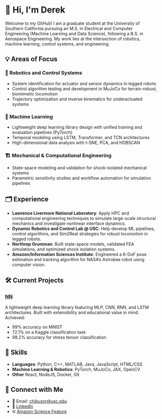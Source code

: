 # 👋 Hi, I'm Derek

Welcome to my GitHub! I am a graduate student at the University of Southern California pursuing an M.S. in Electrical and Computer Engineering (Machine Learning and Data Science), following a B.S. in Aerospace Engineering. My work lies at the intersection of robotics, machine learning, control systems, and engineering. 

## 💡 Areas of Focus

### 🦿 Robotics and Control Systems
- System identification for actuator and sensor dynamics in legged robots
- Control algorithm testing and development in MuJoCo for terrain-robust, biomimetic locomotion
- Trajectory optimization and inverse kinematics for underactuated systems

### 🤖 Machine Learning
- Lightweight deep learning library design with unified training and evaluation pipelines (PyTorch)
- Temporal modeling using LSTM, Transformer, and TCN architectures
- High-dimensional data analysis with t-SNE, PCA, and HDBSCAN

### 🏗️ Mechanical & Computational Engineering
- State-space modeling and validation for shock-isolated mechanical systems
- Parametric sensitivity studies and workflow automation for simulation pipelines

## 🗂️ Experience

- **Lawrence Livermore National Laboratory**: Apply HPC and computational engineering techniques to simulate large-scale structural mechanics and investigate nonlinear interface dynamics.
- **Dynamic Robotics and Control Lab @ USC**: Help develop ML pipelines, control algorithms, and Sim2Real strategies for robust locomotion in legged robots.
- **Northrop Grumman**: Built state-space models, validated FEA simulations, and optimized shock isolation systems.
- **Amazon/Information Sciences Institute**: Engineered a 6-DoF pose estimation and tracking algorithm for NASA’s Astrobee robot using computer vision.

## 🛠️ Current Projects

### [NN](https://github.com/derekc22/NN)
A lightweight deep learning library featuring MLP, CNN, RNN, and LSTM architectures. Built with extensibility and educational value in mind. Achieved:
- 99% accuracy on MNIST
- 72.1% on a Kaggle classification task
- 98.2% accuracy for stress tensor classification

## 💼 Skills

- **Languages**: Python, C++, MATLAB, Java, JavaScript, HTML/CSS
- **Machine Learning & Robotics**: PyTorch, MuJoCo, JAX, OpenCV
- **Other** React, NodeJS, Docker, Git

## 🔗 Connect with Me

- 📧 Email: chibuzor@usc.edu  
- 🔗 [LinkedIn](https://www.linkedin.com/in/derekchibuzor)  
- 🌐 [Amazon Science Feature](https://www.amazon.science/news-and-features/usc-sure-student-develops-prototype-algorithm-to-help-automate-spacecraft-docking)
